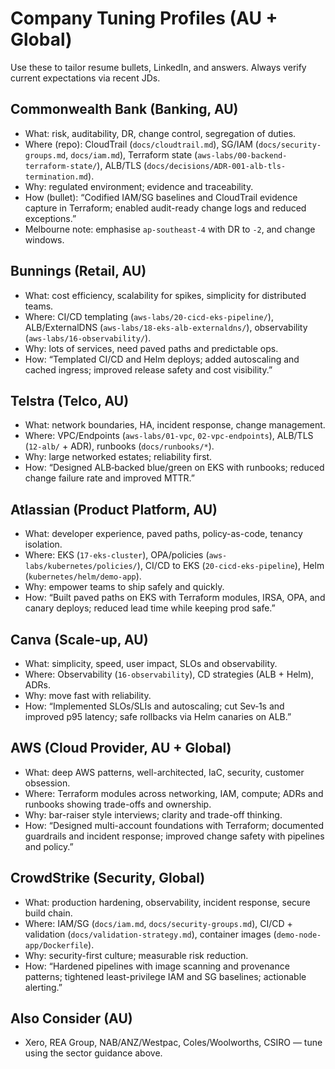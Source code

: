 # Company Tuning Profiles (AU + Global)

Use these to tailor resume bullets, LinkedIn, and answers. Always verify current expectations via recent JDs.

## Commonwealth Bank (Banking, AU)

- What: risk, auditability, DR, change control, segregation of duties.
- Where (repo): CloudTrail (`docs/cloudtrail.md`), SG/IAM (`docs/security-groups.md`, `docs/iam.md`), Terraform state (`aws-labs/00-backend-terraform-state/`), ALB/TLS (`docs/decisions/ADR-001-alb-tls-termination.md`).
- Why: regulated environment; evidence and traceability.
- How (bullet): “Codified IAM/SG baselines and CloudTrail evidence capture in Terraform; enabled audit-ready change logs and reduced exceptions.”
- Melbourne note: emphasise `ap-southeast-4` with DR to `-2`, and change windows.

## Bunnings (Retail, AU)

- What: cost efficiency, scalability for spikes, simplicity for distributed teams.
- Where: CI/CD templating (`aws-labs/20-cicd-eks-pipeline/`), ALB/ExternalDNS (`aws-labs/18-eks-alb-externaldns/`), observability (`aws-labs/16-observability/`).
- Why: lots of services, need paved paths and predictable ops.
- How: “Templated CI/CD and Helm deploys; added autoscaling and cached ingress; improved release safety and cost visibility.”

## Telstra (Telco, AU)

- What: network boundaries, HA, incident response, change management.
- Where: VPC/Endpoints (`aws-labs/01-vpc`, `02-vpc-endpoints`), ALB/TLS (`12-alb/` + ADR), runbooks (`docs/runbooks/*`).
- Why: large networked estates; reliability first.
- How: “Designed ALB‑backed blue/green on EKS with runbooks; reduced change failure rate and improved MTTR.”

## Atlassian (Product Platform, AU)

- What: developer experience, paved paths, policy-as-code, tenancy isolation.
- Where: EKS (`17-eks-cluster`), OPA/policies (`aws-labs/kubernetes/policies/`), CI/CD to EKS (`20-cicd-eks-pipeline`), Helm (`kubernetes/helm/demo-app`).
- Why: empower teams to ship safely and quickly.
- How: “Built paved paths on EKS with Terraform modules, IRSA, OPA, and canary deploys; reduced lead time while keeping prod safe.”

## Canva (Scale-up, AU)

- What: simplicity, speed, user impact, SLOs and observability.
- Where: Observability (`16-observability`), CD strategies (ALB + Helm), ADRs.
- Why: move fast with reliability.
- How: “Implemented SLOs/SLIs and autoscaling; cut Sev‑1s and improved p95 latency; safe rollbacks via Helm canaries on ALB.”

## AWS (Cloud Provider, AU + Global)

- What: deep AWS patterns, well-architected, IaC, security, customer obsession.
- Where: Terraform modules across networking, IAM, compute; ADRs and runbooks showing trade-offs and ownership.
- Why: bar-raiser style interviews; clarity and trade-off thinking.
- How: “Designed multi-account foundations with Terraform; documented guardrails and incident response; improved change safety with pipelines and policy.”

## CrowdStrike (Security, Global)

- What: production hardening, observability, incident response, secure build chain.
- Where: IAM/SG (`docs/iam.md`, `docs/security-groups.md`), CI/CD + validation (`docs/validation-strategy.md`), container images (`demo-node-app/Dockerfile`).
- Why: security-first culture; measurable risk reduction.
- How: “Hardened pipelines with image scanning and provenance patterns; tightened least-privilege IAM and SG baselines; actionable alerting.”

## Also Consider (AU)

- Xero, REA Group, NAB/ANZ/Westpac, Coles/Woolworths, CSIRO — tune using the sector guidance above.
